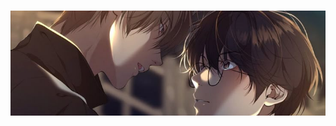 # 
![image alt](https://github.com/koirinsdiary/huh/blob/d05328196b6b8b1709d6caaca752801235e05a91/a301881f78fe38b409b5b346252e5cd8.jpg)
